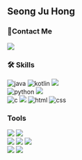 <div align="left">
  <h2>Seong Ju Hong</h2>
  <h3>📲Contact Me</h3>
    <a href="mailto:trre1827151@gmail.com">
      <img src="https://img.shields.io/badge/Gmail-d14836?style=flat-square&logo=Gmail&logoColor=white&link=trre1827151@gmail.com"/></a>
  <!-- skills  -->
  <h3>🛠️ Skills</h3>
    <img src="https://img.shields.io/badge/Java-007396?style=flat-square&logo=Java&logoColor=white" alt="java" />
    <img src="https://img.shields.io/badge/Kotlin-007396?style=flat-square&logo=Kotlin&logoColor=white" alt="kotlin" />
    <img src="https://img.shields.io/badge/Spring-6DB33F?style=flat-square&logo=Spring&logoColor=white"/> <br>
    <img src="https://img.shields.io/badge/Python-3766AB?style=flat-square&logo=Python&logoColor=white" alt="python" />
    <img src="https://img.shields.io/badge/Django-092E20?style=flat-square&logo=Django&logoColor=white"/><br>
    <img src="https://img.shields.io/badge/C-A8B9CC?style=flat-square&logo=C&logoColor=white" alt="c"/>
    <img src="https://img.shields.io/badge/Linux-FCC624?style=flat-square&logo=Linux&logoColor=white"/>
    <img src="https://img.shields.io/badge/HTML-E34F26?style=flat-square&logo=HTML5&logoColor=white" alt="html"/>
    <img src="https://img.shields.io/badge/CSS-1572B6?style=flat-square&logo=CSS3&logoColor=white" alt="css"/>
  <!-- tools  -->
  <h3>Tools</h3>
    <img src="https://img.shields.io/badge/Visual Studio Code-007ACC?style=flat-square&logo=Visual Studio Code&logoColor=white"/> 
    <img src="https://img.shields.io/badge/Android Studio-3DDC84?style=flat-square&logo=Android Studio&logoColor=white"/> <br>
    <img src="https://img.shields.io/badge/GitHub-181717?style=flat-square&logo=GitHub&logoColor=white"/> 
    <img src="https://img.shields.io/badge/Figma-24E1E?style=flat-square&logo=Figma&logoColor=white"/>
    <img src="https://img.shields.io/badge/Slack-4A154B?style=flat-square&logo=Slack&logoColor=white"/><br>      
    <img src="https://img.shields.io/badge/MySQL-4479A1?style=flat-square&logo=MySQL&logoColor=white"/>
      <img src="https://img.shields.io/badge/Unity-000000?style=flat-square&logo=Unity&logoColor=white"/><br><br>

<!--
![Anurag's GitHub stats](https://github-readme-stats.vercel.app/api?username=Hszoo&show_icons=true&theme=radical) -->

